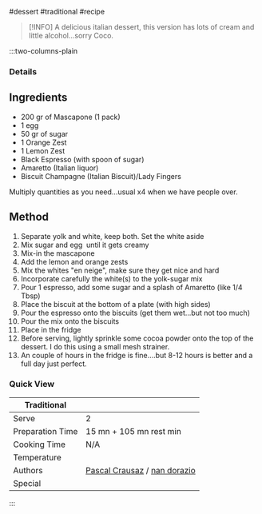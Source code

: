 #dessert #traditional #recipe

> [!INFO]
> A delicious italian dessert, this version has lots of cream and little alcohol...sorry Coco.

:::two-columns-plain

### Details
## Ingredients

- 200 gr of Mascapone (1 pack)
- 1 egg 
- 50 gr of sugar
- 1 Orange Zest
- 1 Lemon Zest
- Black Espresso (with spoon of sugar)
- Amaretto (Italian liquor)
- Biscuit Champagne (Italian Biscuit)/Lady Fingers

Multiply quantities as you need...usual x4 when we have people over.


## Method

1. Separate yolk and white, keep both. Set the white aside
2. Mix sugar and egg  until it gets creamy
3. Mix-in the mascapone
4. Add the lemon and orange zests
5. Mix the whites "en neige", make sure they get nice and hard
6. Incorporate carefully the white(s) to the yolk-sugar mix
7. Pour 1 espresso, add some sugar and a splash of Amaretto (like 1/4 Tbsp)
8. Place the biscuit at the bottom of a plate (with high sides)
9. Pour the espresso onto the biscuits (get them wet...but not too much)
10. Pour the mix onto the biscuits
11. Place in the fridge
12. Before serving, lightly sprinkle some cocoa powder onto the top of the dessert. I do this using a small mesh strainer.
13. An couple of hours in the fridge is fine....but 8-12 hours is better and a full day just perfect.



### Quick View
| Traditional      |                                                |
| ---------------- | ---------------------------------------------- |
| Serve            | 2                                              |
| Preparation Time | 15 mn + 105 mn rest min                        |
| Cooking Time     | N/A                                            |
| Temperature      |                                                |
| Authors          | [Pascal Crausaz](mailto:pascal@askpascal.com) / [nan dorazio](https://askpascal.atlassian.net/wiki/people/61a697c72278e7006b1b522d?ref=confluence) |
| Special          |                                                |

:::

